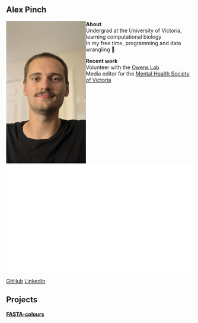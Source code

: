 ## Alex Pinch  
<img align="left" src="https://raw.githubusercontent.com/alexpinch/alexpinch.github.io/gh-pages/images/me_2.png" width=215/>  
  
**About**  
Undergrad at the University of Victoria, learning computational biology  
In my free time, programming and data wrangling 🤠  
  
**Recent work**  
Volunteer with the [Owens Lab](https://owensgl.github.io/)   
Media editor for the [Mental Health Society of Victoria](https://www.mhsvictoria.org/)  
  
<img align="center" src="https://raw.githubusercontent.com/alexpinch/github-stats-transparent/output/generated/languages.svg"/>  
   
[GitHub](https://github.com/alexpinch) [LinkedIn](https://www.linkedin.com/in/alexpinch/)   

## Projects  
[**FASTA-colours**](https://github.com/alexpinch/FASTA-colours)
